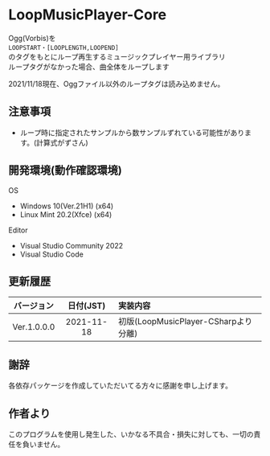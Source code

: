 # LoopMusicPlayer-Core
Ogg(Vorbis)を  
``LOOPSTART・[LOOPLENGTH,LOOPEND]``  
のタグをもとにループ再生するミュージックプレイヤー用ライブラリ  
ループタグがなかった場合、曲全体をループします

2021/11/18現在、Oggファイル以外のループタグは読み込めません。

## 注意事項
* ループ時に指定されたサンプルから数サンプルずれている可能性があります。(計算式がずさん)

## 開発環境(動作確認環境)
OS
* Windows 10(Ver.21H1) (x64)  
* Linux Mint 20.2(Xfce) (x64)

Editor
* Visual Studio Community 2022  
* Visual Studio Code

## 更新履歴
|バージョン |日付(JST) |                                       実装内容                                       |
|:---------:|:--------:|:-------------------------------------------------------------------------------------|
|Ver.1.0.0.0|2021-11-18|初版(LoopMusicPlayer-CSharpより分離)                                                  |

## 謝辞
各依存パッケージを作成していただいてる方々に感謝を申し上げます。

## 作者より
このプログラムを使用し発生した、いかなる不具合・損失に対しても、一切の責任を負いません。
